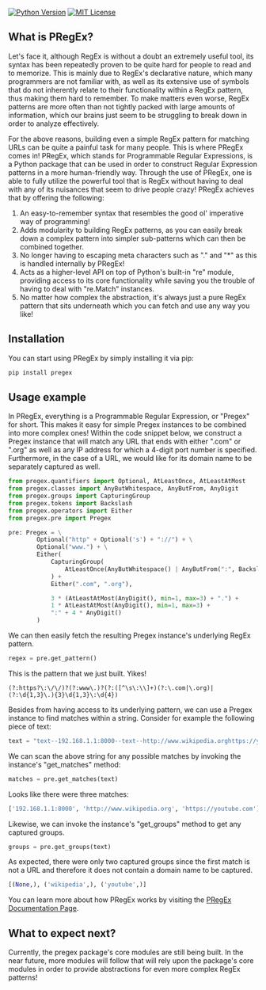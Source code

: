 <!-- PROJECT BADGES -->
[![Python Version][python-shield]][python-url]
[![MIT License][license-shield]][license-url]

<!-- What is PRegEx? -->
## What is PRegEx?

Let's face it, although RegEx is without a doubt an extremely useful tool, its syntax has been repeatedly proven to be quite hard for people to read and to memorize. This is mainly due to RegEx's declarative nature, which many programmers are not familiar with, as well as its extensive use of symbols that do not inherently relate to their functionality within a RegEx pattern, thus making them hard to remember. To make matters even worse, RegEx patterns are more often than not tightly packed with large amounts of information, which our brains just seem to be struggling to break down in order to analyze effectively.

For the above reasons, building even a simple RegEx pattern for matching URLs can be quite a painful task for many people. This is where PRegEx comes in! PRegEx, which stands for Programmable Regular Expressions, is a Python package that can be used in order to construct Regular Expression patterns in a more human-friendly way. Through the use of PRegEx, one is able to fully utilize the powerful tool that is RegEx without having to deal with any of its nuisances that seem to drive people crazy! PRegEx achieves that by offering the following:

1. An easy-to-remember syntax that resembles the good ol' imperative way of programming!
2. Adds modularity to building RegEx patterns, as you can easily break down a complex pattern into simpler sub-patterns which can then be combined together.
3. No longer having to escaping meta characters such as "." and "*" as this is handled internally by PRegEx!
4. Acts as a higher-level API on top of Python's built-in "re" module, providing access to its core functionality while saving you the trouble of having to deal with "re.Match" instances.
5. No matter how complex the abstraction, it's always just a pure RegEx pattern that sits underneath which you can fetch and use any way you like!


<!-- Installation -->
## Installation

You can start using PRegEx by simply installing it via pip:

```sh
pip install pregex
```


<!-- Usage example -->
## Usage example

In PRegEx, everything is a Programmable Regular Expression, or "Pregex" for short. This makes it easy for simple Pregex instances to be combined into more complex ones! Within the code snippet below, we construct a Pregex instance that will match any URL that ends with either ".com" or ".org" as well as any IP address for which a 4-digit port number is specified. Furthermore, in the case of a URL, we would like for its domain name to be separately captured as well.

```python
from pregex.quantifiers import Optional, AtLeastOnce, AtLeastAtMost
from pregex.classes import AnyButWhitespace, AnyButFrom, AnyDigit
from pregex.groups import CapturingGroup
from pregex.tokens import Backslash
from pregex.operators import Either
from pregex.pre import Pregex

pre: Pregex = \
        Optional("http" + Optional('s') + "://") + \
        Optional("www.") + \
        Either(
            CapturingGroup(
                AtLeastOnce(AnyButWhitespace() | AnyButFrom(":", Backslash()))
            ) +
            Either(".com", ".org"),

            3 * (AtLeastAtMost(AnyDigit(), min=1, max=3) + ".") +
            1 * AtLeastAtMost(AnyDigit(), min=1, max=3) +
            ":" + 4 * AnyDigit() 
        )
```

We can then easily fetch the resulting Pregex instance's underlying RegEx pattern.
```python
regex = pre.get_pattern()
```

This is the pattern that we just built. Yikes!
```
(?:https?\:\/\/)?(?:www\.)?(?:([^\s\:\\]+)(?:\.com|\.org)|(?:\d{1,3}\.){3}\d{1,3}\:\d{4})
```

Besides from having access to its underlying pattern, we can use a Pregex instance to find matches within a string. Consider for example the following piece of text:
```python
text = "text--192.168.1.1:8000--text--http://www.wikipedia.orghttps://youtube.com--text"
```
We can scan the above string for any possible matches by invoking the instance's "get_matches" method:
```python
matches = pre.get_matches(text)
```

Looks like there were three matches:
```python
['192.168.1.1:8000', 'http://www.wikipedia.org', 'https://youtube.com']
```

Likewise, we can invoke the instance's "get_groups" method to get any captured groups.
```python
groups = pre.get_groups(text)
```
As expected, there were only two captured groups since the first match is not a URL and therefore it does not contain a domain name to be captured.
```python
[(None,), ('wikipedia',), ('youtube',)]
```
You can learn more about how PRegEx works by visiting the [PRegEx Documentation Page][docs-url].


<!-- What to expect next? -->
## What to expect next?

Currently, the pregex package's core modules are still being built. In the near future, more modules will follow that will rely upon the package's core modules in order to provide abstractions for even more complex RegEx patterns!

<!-- MARKDOWN LINKS & IMAGES -->
[python-shield]: https://img.shields.io/badge/python-3.9-blue
[python-url]: https://www.python.org/downloads/release/python-390/
[license-shield]: https://img.shields.io/badge/license-MIT-brightgreen
[license-url]: https://github.com/werden-wissen/pregex/blob/master/LICENSE.txt
[docs-url]: https://pregex.readthedocs.io/en/latest/